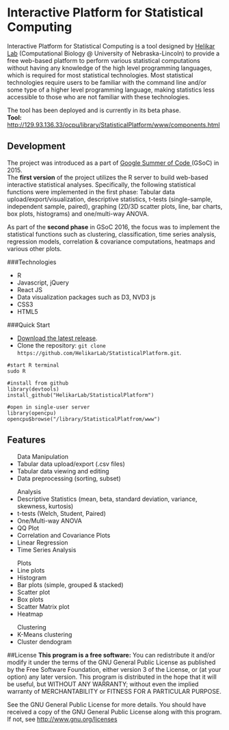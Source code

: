 # Interactive Platform for Statistical Computing

Interactive Platform for Statistical Computing is a tool designed by <a href = "http://helikarlab.org/">Helikar Lab</a> (Computational Biology @ University of Nebraska-Lincoln) to provide a free web-based platform to perform various statistical computations without having any knowledge of the high level programming languages, which is required for most statistical technologies. Most statistical technologies require users to be familiar with the command line and/or some type of a higher level programming language, making statistics less accessible to those who are not familiar with these technologies.

The tool has been deployed and is currently in its beta phase.<br>
<b>Tool:</b> http://129.93.136.33/ocpu/library/StatisticalPlatform/www/components.html

## Development
The project was introduced as a part of <a href = "https://summerofcode.withgoogle.com/">Google Summer of Code </a> (GSoC) in 2015. <br>
The <b>first version</b> of the project utilizes the R server to build web-based interactive statistical analyses. Specifically, the following statistical functions were implemented in the first phase: Tabular data upload/export/visualization, descriptive statistics, t-tests (single-sample, independent sample, paired), graphing (2D/3D scatter plots, line, bar charts, box plots, histograms) and one/multi-way ANOVA.

As part of the <b>second phase</b> in GSoC 2016, the focus was to implement the statistical functions such as clustering, classification, time series analysis, regression models, correlation & covariance computations, heatmaps and various other plots.

###Technologies
<ul>
  <li>R</li>
  <li>Javascript, jQuery</li>
  <li>React JS</li>
  <li>Data visualization packages such as D3, NVD3 js</li>
  <li>CSS3</li>
  <li>HTML5</li>
</ul>

###Quick Start
* [Download the latest release](https://github.com/HelikarLab/StatisticalPlatform/archive/master.zip).
* Clone the repository: `git clone https://github.com/HelikarLab/StatisticalPlatform.git`.
```
#start R terminal
sudo R

#install from github
library(devtools)
install_github("HelikarLab/StatisticalPlatform")

#open in single-user server
library(opencpu)
opencpu$browse("/library/StatisticalPlatfrom/www")
```
## Features

<ul>
  Data Manipulation
  <li>Tabular data upload/export (.csv files)</li>
  <li>Tabular data viewing and editing</li>
  <li>Data preprocessing (sorting, subset)</li>
</ul>

<ul>
  Analysis
  <li>Descriptive Statistics (mean, beta, standard deviation, variance, skewness, kurtosis)</li>
  <li>t-tests (Welch, Student, Paired)</li>
  <li>One/Multi-way ANOVA</li>
  <li>QQ Plot</li>
  <li>Correlation and Covariance Plots</li>
  <li>Linear Regression</li>
  <li>Time Series Analysis</li>
</ul>

<ul>
  Plots
  <li>Line plots</li>
  <li>Histogram</li>
  <li>Bar plots (simple, grouped & stacked)</li>
  <li>Scatter plot</li>
  <li>Box plots</li>
  <li>Scatter Matrix plot</li>
  <li>Heatmap</li>
</ul>

<ul>
  Clustering
  <li>K-Means clustering</li>
  <li>Cluster dendogram</li>
</ul>

##License
<b>This program is a free software:</b> You can redistribute it and/or modify it under the terms of the GNU General Public License as published by the Free Software Foundation, either version 3 of the License, or (at your option) any later version. This program is distributed in the hope that it will be useful, but WITHOUT ANY WARRANTY; without even the implied warranty of MERCHANTABILITY or FITNESS FOR A PARTICULAR PURPOSE.

See the GNU General Public License for more details. You should have received a copy of the GNU General Public License along with this program. If not, see <http://www.gnu.org/licenses>

